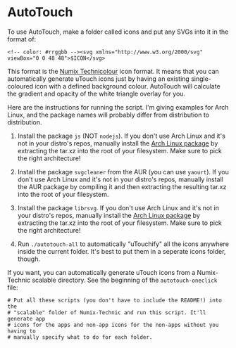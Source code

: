 AutoTouch
=========

To use AutoTouch, make a folder called icons and put any SVGs into it in the format of:

```
<!-- color: #rrggbb --><svg xmlns="http://www.w3.org/2000/svg" viewBox="0 0 48 48">$ICON</svg>
```

This format is the [Numix Technicolour](https://github.com/numixproject/numix-icon-theme-technic) icon format. It means that you can automatically generate uTouch icons just by having an existing single-coloured icon with a defined background colour. AutoTouch will calculate the gradient and opacity of the white triangle overlay for you.

Here are the instructions for running the script. I'm giving examples for Arch Linux, and the package names will probably differ from distribution to distribution.

1. Install the package `js` (NOT `nodejs`). If you don't use Arch Linux and it's not in your distro's repos, manually install the [Arch Linux package](https://www.archlinux.org/packages/extra/x86_64/js/) by extracting the tar.xz into the root of your filesystem. Make sure to pick the right architecture!

2. Install the package `svgcleaner` from the AUR (you can use `yaourt`). If you don't use Arch Linux and it's not in your distro's repos, manually install the AUR package by compiling it and then extracting the resulting tar.xz into the root of your filesystem.

3. Install the package `librsvg`. If you don't use Arch Linux and it's not in your distro's repos, manually install the [Arch Linux package](https://www.archlinux.org/packages/extra/x86_64/librsvg/) by extracting the tar.xz into the root of your filesystem. Make sure to pick the right architecture!

4. Run `./autotouch-all` to automatically "uTouchify" all the icons anywhere inside the current folder. It's best to put them in a seperate icons folder, though.

If you want, you can automatically generate uTouch icons from a Numix-Technic scalable directory. See the beginning of the `autotouch-oneclick` file:

```
# Put all these scripts (you don't have to include the README!) into the
# "scalable" folder of Numix-Technic and run this script. It'll generate app
# icons for the apps and non-app icons for the non-apps without you having to
# manually specify what to do for each folder.
```

